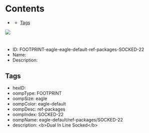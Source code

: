 



Contents
========

* [](#)
	* [Tags](#tags)
  
![][im]
# 

- ID: FOOTPRINT-eagle-eagle-default-ref-packages-SOCKED-22
- Name: 
- Description: 

## Tags

- hexID: 
- oompType: FOOTPRINT
- oompSize: eagle
- oompColor: eagle-default
- oompDesc: ref-packages
- oompIndex: SOCKED-22
- oompName: eagle-default/ref-packages/SOCKED-22
- description: &lt;b&gt;Dual In Line Socked&lt;/b&gt;



[im]: image.png
